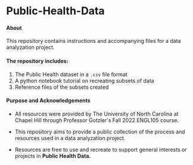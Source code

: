 # Public-Health-Data

#### About

This repository contains instructions and accompanying files for a data analyzation project. 

#### The repository includes:
1) The Public Health dataset in a `.csv` file format
2) A python notebook tutorial on recreating subsets of data
3) Reference files of the subsets created

#### Purpose and Acknowledgements 

- All resources were provided by The University of North Carolina at Chapel Hill through Professor Gotzler's Fall 2022 ENGL105 course.

- This repository aims to provide a public collection of the process and resources used in a data analyzation project.

- Resources are free to use and recreate to support general interests or projects in **Public Health Data.**
